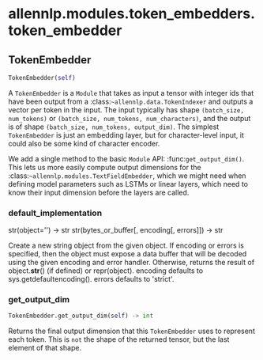 # allennlp.modules.token_embedders.token_embedder

## TokenEmbedder
```python
TokenEmbedder(self)
```

A ``TokenEmbedder`` is a ``Module`` that takes as input a tensor with integer ids that have
been output from a :class:`~allennlp.data.TokenIndexer` and outputs a vector per token in the
input.  The input typically has shape ``(batch_size, num_tokens)`` or ``(batch_size,
num_tokens, num_characters)``, and the output is of shape ``(batch_size, num_tokens,
output_dim)``.  The simplest ``TokenEmbedder`` is just an embedding layer, but for
character-level input, it could also be some kind of character encoder.

We add a single method to the basic ``Module`` API: :func:`get_output_dim()`.  This lets us
more easily compute output dimensions for the :class:`~allennlp.modules.TextFieldEmbedder`,
which we might need when defining model parameters such as LSTMs or linear layers, which need
to know their input dimension before the layers are called.

### default_implementation
str(object='') -> str
str(bytes_or_buffer[, encoding[, errors]]) -> str

Create a new string object from the given object. If encoding or
errors is specified, then the object must expose a data buffer
that will be decoded using the given encoding and error handler.
Otherwise, returns the result of object.__str__() (if defined)
or repr(object).
encoding defaults to sys.getdefaultencoding().
errors defaults to 'strict'.
### get_output_dim
```python
TokenEmbedder.get_output_dim(self) -> int
```

Returns the final output dimension that this ``TokenEmbedder`` uses to represent each
token.  This is `not` the shape of the returned tensor, but the last element of that shape.

